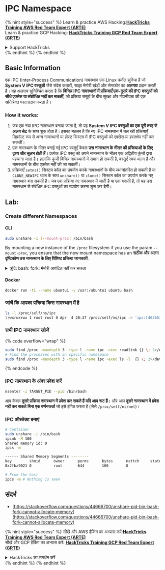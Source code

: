 # IPC Namespace

{% hint style="success" %}
Learn & practice AWS Hacking:<img src="/.gitbook/assets/arte.png" alt="" data-size="line">[**HackTricks Training AWS Red Team Expert (ARTE)**](https://training.hacktricks.xyz/courses/arte)<img src="/.gitbook/assets/arte.png" alt="" data-size="line">\
Learn & practice GCP Hacking: <img src="/.gitbook/assets/grte.png" alt="" data-size="line">[**HackTricks Training GCP Red Team Expert (GRTE)**<img src="/.gitbook/assets/grte.png" alt="" data-size="line">](https://training.hacktricks.xyz/courses/grte)

<details>

<summary>Support HackTricks</summary>

* Check the [**subscription plans**](https://github.com/sponsors/carlospolop)!
* **Join the** 💬 [**Discord group**](https://discord.gg/hRep4RUj7f) or the [**telegram group**](https://t.me/peass) or **follow** us on **Twitter** 🐦 [**@hacktricks\_live**](https://twitter.com/hacktricks\_live)**.**
* **Share hacking tricks by submitting PRs to the** [**HackTricks**](https://github.com/carlospolop/hacktricks) and [**HackTricks Cloud**](https://github.com/carlospolop/hacktricks-cloud) github repos.

</details>
{% endhint %}
{% endhint %}

## Basic Information

एक IPC (Inter-Process Communication) नामस्थान एक Linux कर्नेल सुविधा है जो **System V IPC वस्तुओं** जैसे संदेश कतारों, साझा मेमोरी खंडों और सेमाफोर का **अलगाव** प्रदान करती है। यह अलगाव सुनिश्चित करता है कि **विभिन्न IPC नामस्थानों में प्रक्रियाएँ एक-दूसरे की IPC वस्तुओं को सीधे एक्सेस या संशोधित नहीं कर सकतीं**, जो प्रक्रिया समूहों के बीच सुरक्षा और गोपनीयता की एक अतिरिक्त परत प्रदान करता है।

### How it works:

1. जब एक नया IPC नामस्थान बनाया जाता है, तो यह **System V IPC वस्तुओं का एक पूरी तरह से अलग सेट** के साथ शुरू होता है। इसका मतलब है कि नए IPC नामस्थान में चल रही प्रक्रियाएँ डिफ़ॉल्ट रूप से अन्य नामस्थानों या होस्ट सिस्टम में IPC वस्तुओं को एक्सेस या हस्तक्षेप नहीं कर सकतीं।
2. एक नामस्थान के भीतर बनाई गई IPC वस्तुएँ केवल **उस नामस्थान के भीतर की प्रक्रियाओं के लिए दृश्य और सुलभ होती हैं**। प्रत्येक IPC वस्तु को अपने नामस्थान के भीतर एक अद्वितीय कुंजी द्वारा पहचाना जाता है। हालांकि कुंजी विभिन्न नामस्थानों में समान हो सकती है, वस्तुएँ स्वयं अलग हैं और नामस्थानों के बीच एक्सेस नहीं की जा सकतीं।
3. प्रक्रियाएँ `setns()` सिस्टम कॉल का उपयोग करके नामस्थानों के बीच स्थानांतरित हो सकती हैं या `CLONE_NEWIPC` ध्वज के साथ `unshare()` या `clone()` सिस्टम कॉल का उपयोग करके नए नामस्थान बना सकती हैं। जब एक प्रक्रिया नए नामस्थान में जाती है या एक बनाती है, तो यह उस नामस्थान से संबंधित IPC वस्तुओं का उपयोग करना शुरू कर देगी।

## Lab:

### Create different Namespaces

#### CLI
```bash
sudo unshare -i [--mount-proc] /bin/bash
```
By mounting a new instance of the `/proc` filesystem if you use the param `--mount-proc`, you ensure that the new mount namespace has an **सटीक और अलग दृष्टिकोण उस नामस्थान के लिए विशिष्ट प्रक्रिया जानकारी**.

<details>

<summary>त्रुटि: bash: fork: मेमोरी आवंटित नहीं कर सकता</summary>

जब `unshare` को `-f` विकल्प के बिना निष्पादित किया जाता है, तो लिनक्स नए PID (प्रक्रिया आईडी) नामस्थान को संभालने के तरीके के कारण एक त्रुटि उत्पन्न होती है। मुख्य विवरण और समाधान नीचे दिए गए हैं:

1. **समस्या का विवरण**:
- लिनक्स कर्नेल एक प्रक्रिया को `unshare` सिस्टम कॉल का उपयोग करके नए नामस्थान बनाने की अनुमति देता है। हालाँकि, नए PID नामस्थान के निर्माण की शुरुआत करने वाली प्रक्रिया (जिसे "unshare" प्रक्रिया कहा जाता है) नए नामस्थान में प्रवेश नहीं करती है; केवल इसकी बाल प्रक्रियाएँ करती हैं।
- `%unshare -p /bin/bash%` चलाने से `/bin/bash` उसी प्रक्रिया में शुरू होता है जैसे `unshare`। परिणामस्वरूप, `/bin/bash` और इसकी बाल प्रक्रियाएँ मूल PID नामस्थान में होती हैं।
- नए नामस्थान में `/bin/bash` की पहली बाल प्रक्रिया PID 1 बन जाती है। जब यह प्रक्रिया समाप्त होती है, तो यह नामस्थान की सफाई को ट्रिगर करती है यदि कोई अन्य प्रक्रियाएँ नहीं हैं, क्योंकि PID 1 का अनाथ प्रक्रियाओं को अपनाने की विशेष भूमिका होती है। लिनक्स कर्नेल तब उस नामस्थान में PID आवंटन को अक्षम कर देगा।

2. **परिणाम**:
- नए नामस्थान में PID 1 का समाप्त होना `PIDNS_HASH_ADDING` ध्वज की सफाई की ओर ले जाता है। इसका परिणाम यह होता है कि `alloc_pid` फ़ंक्शन नए प्रक्रिया बनाने के दौरान नया PID आवंटित करने में विफल हो जाता है, जिससे "Cannot allocate memory" त्रुटि उत्पन्न होती है।

3. **समाधान**:
- इस समस्या को `unshare` के साथ `-f` विकल्प का उपयोग करके हल किया जा सकता है। यह विकल्प `unshare` को नए PID नामस्थान बनाने के बाद एक नई प्रक्रिया बनाने के लिए फोर्क करता है।
- `%unshare -fp /bin/bash%` निष्पादित करने से यह सुनिश्चित होता है कि `unshare` कमांड स्वयं नए नामस्थान में PID 1 बन जाता है। `/bin/bash` और इसकी बाल प्रक्रियाएँ फिर इस नए नामस्थान में सुरक्षित रूप से समाहित होती हैं, PID 1 के पूर्व समय में समाप्त होने को रोकती हैं और सामान्य PID आवंटन की अनुमति देती हैं।

यह सुनिश्चित करके कि `unshare` `-f` ध्वज के साथ चलता है, नया PID नामस्थान सही ढंग से बनाए रखा जाता है, जिससे `/bin/bash` और इसकी उप-प्रक्रियाएँ बिना मेमोरी आवंटन त्रुटि का सामना किए कार्य कर सकें।

</details>

#### Docker
```bash
docker run -ti --name ubuntu1 -v /usr:/ubuntu1 ubuntu bash
```
### &#x20;जांचें कि आपका प्रक्रिया किस नामस्थान में है
```bash
ls -l /proc/self/ns/ipc
lrwxrwxrwx 1 root root 0 Apr  4 20:37 /proc/self/ns/ipc -> 'ipc:[4026531839]'
```
### सभी IPC नामस्थान खोजें

{% code overflow="wrap" %}
```bash
sudo find /proc -maxdepth 3 -type l -name ipc -exec readlink {} \; 2>/dev/null | sort -u
# Find the processes with an specific namespace
sudo find /proc -maxdepth 3 -type l -name ipc -exec ls -l  {} \; 2>/dev/null | grep <ns-number>
```
{% endcode %}

### IPC नामस्थान के अंदर प्रवेश करें
```bash
nsenter -i TARGET_PID --pid /bin/bash
```
आप केवल **दूसरे प्रक्रिया नामस्थान में प्रवेश कर सकते हैं यदि आप रूट हैं**। और आप **दूसरे नामस्थान में प्रवेश नहीं कर सकते** **बिना एक वर्णनकर्ता** जो इसे इंगित करता है (जैसे `/proc/self/ns/net`)।

### IPC ऑब्जेक्ट बनाएं
```bash
# Container
sudo unshare -i /bin/bash
ipcmk -M 100
Shared memory id: 0
ipcs -m

------ Shared Memory Segments --------
key        shmid      owner      perms      bytes      nattch     status
0x2fba9021 0          root       644        100        0

# From the host
ipcs -m # Nothing is seen
```
## संदर्भ
* [https://stackoverflow.com/questions/44666700/unshare-pid-bin-bash-fork-cannot-allocate-memory](https://stackoverflow.com/questions/44666700/unshare-pid-bin-bash-fork-cannot-allocate-memory)


{% hint style="success" %}
सीखें और AWS हैकिंग का अभ्यास करें:<img src="/.gitbook/assets/arte.png" alt="" data-size="line">[**HackTricks Training AWS Red Team Expert (ARTE)**](https://training.hacktricks.xyz/courses/arte)<img src="/.gitbook/assets/arte.png" alt="" data-size="line">\
सीखें और GCP हैकिंग का अभ्यास करें: <img src="/.gitbook/assets/grte.png" alt="" data-size="line">[**HackTricks Training GCP Red Team Expert (GRTE)**<img src="/.gitbook/assets/grte.png" alt="" data-size="line">](https://training.hacktricks.xyz/courses/grte)

<details>

<summary>HackTricks का समर्थन करें</summary>

* [**सदस्यता योजनाएँ**](https://github.com/sponsors/carlospolop) देखें!
* **हमारे** 💬 [**Discord समूह**](https://discord.gg/hRep4RUj7f) या [**telegram समूह**](https://t.me/peass) में शामिल हों या **Twitter** 🐦 पर हमें **फॉलो** करें [**@hacktricks\_live**](https://twitter.com/hacktricks\_live)**.**
* **हैकिंग ट्रिक्स साझा करें और** [**HackTricks**](https://github.com/carlospolop/hacktricks) और [**HackTricks Cloud**](https://github.com/carlospolop/hacktricks-cloud) गिटहब रिपोजिटरी में PR सबमिट करें।

</details>
{% endhint %}
</details>
{% endhint %}
